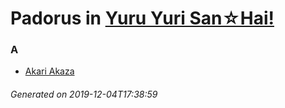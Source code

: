 # Padorus in [Yuru Yuri San☆Hai!](https://myanimelist.net/anime/30279/Yuru_Yuri_San☆Hai)

### A
* [Akari Akaza](https://github.com/shadow578/Project-Padoru/blob/master/table-of-contents/characters/AkariAkaza.md)

###### Generated on 2019-12-04T17:38:59
